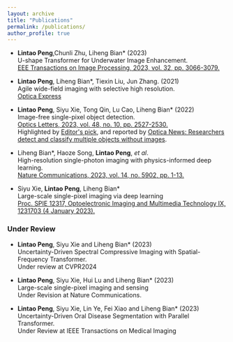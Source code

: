 ```yaml
---
layout: archive
title: "Publications"
permalink: /publications/
author_profile: true
---
```




- **Lintao Peng**,Chunli Zhu, Liheng Bian* (2023) <br>
  U-shape Transformer for Underwater Image Enhancement. <br>
   [EEE Transactions on Image Processing, 2023, vol. 32, pp. 3066-3079.](https://ieeexplore.ieee.org/document/10129222) <br>

- **Lintao Peng**, Liheng Bian*, Tiexin Liu, Jun Zhang. (2021) <br>
  Agile wide-field imaging with selective high resolution. <br>
   [Optica Express](https://www.osapublishing.org/oe/fulltext.cfm?uri=oe-29-22-35602) <br>

- **Lintao Peng**, Siyu Xie, Tong Qin, Lu Cao, Liheng Bian* (2022) <br>
  Image-free single-pixel object detection. <br>
   [Optics Letters, 2023, vol. 48, no. 10, pp. 2527-2530.](https://opg.optica.org/ol/abstract.cfm?uri=ol-48-10-2527) <br>
   Highlighted by [Editor's pick](https://opg.optica.org/ol/abstract.cfm?uri=ol-48-10-2527), and reported by [Optica News: Researchers detect and classify multiple objects without images](https://www.optica.org/en-us/about/newsroom/news_releases/2023/may/researchers_detect_and_classify_multiple_objects_w/).

- Liheng Bian*, Haoze Song, **Lintao Peng**, *et al*. <br>
  High-resolution single-photon imaging with physics-informed deep learning. <br>
  [Nature Communications, 2023, vol. 14, no. 5902, pp. 1-13.](https://www.nature.com/articles/s41467-023-41597-9) <br>

- Siyu Xie, **Lintao Peng**, Liheng Bian* <br>
 Large-scale single-pixel imaging via deep learning <br>
 [Proc. SPIE 12317, Optoelectronic Imaging and Multimedia Technology IX, 1231703 (4 January 2023).](https://www.spiedigitallibrary.org/conference-proceedings-of-spie/12317/1231703/Large-scale-single-pixel-imaging-via-deep-learning/10.1117/12.2643014.short?SSO=1) <br>


### Under Review
- **Lintao Peng**, Siyu Xie and Liheng Bian* (2023) <br>
  Uncertainty-Driven Spectral Compressive Imaging with Spatial-Frequency Transformer. <br>
  Under review at CVPR2024

- **Lintao Peng**, Siyu Xie, Hui Lu and Liheng Bian* (2023) <br>
  Large-scale single-pixel imaging and sensing <br>
  Under Revision at Nature Communications. <br>

- **Lintao Peng**, Siyu Xie, Lin Ye, Fei Xiao and Liheng Bian* (2023) <br>
   Uncertainty-Driven Oral Disease Segmentation with Parallel Transformer. <br>
   Under Review at IEEE Transactions on Medical Imaging <br>


